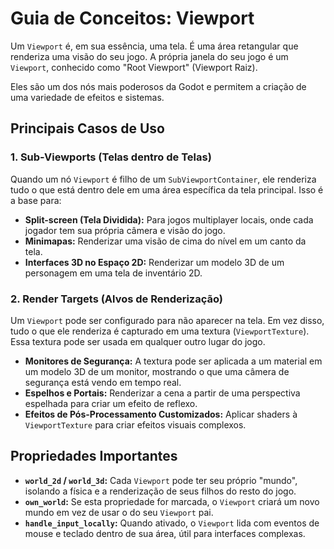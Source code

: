 # Guia de Conceitos: Viewport

Um `Viewport` é, em sua essência, uma tela. É uma área retangular que renderiza uma visão do seu jogo. A própria janela do seu jogo é um `Viewport`, conhecido como "Root Viewport" (Viewport Raiz).

Eles são um dos nós mais poderosos da Godot e permitem a criação de uma variedade de efeitos e sistemas.

## Principais Casos de Uso

### 1. Sub-Viewports (Telas dentro de Telas)

Quando um nó `Viewport` é filho de um `SubViewportContainer`, ele renderiza tudo o que está dentro dele em uma área específica da tela principal. Isso é a base para:

*   **Split-screen (Tela Dividida):** Para jogos multiplayer locais, onde cada jogador tem sua própria câmera e visão do jogo.
*   **Minimapas:** Renderizar uma visão de cima do nível em um canto da tela.
*   **Interfaces 3D no Espaço 2D:** Renderizar um modelo 3D de um personagem em uma tela de inventário 2D.

### 2. Render Targets (Alvos de Renderização)

Um `Viewport` pode ser configurado para não aparecer na tela. Em vez disso, tudo o que ele renderiza é capturado em uma textura (`ViewportTexture`). Essa textura pode ser usada em qualquer outro lugar do jogo.

*   **Monitores de Segurança:** A textura pode ser aplicada a um material em um modelo 3D de um monitor, mostrando o que uma câmera de segurança está vendo em tempo real.
*   **Espelhos e Portais:** Renderizar a cena a partir de uma perspectiva espelhada para criar um efeito de reflexo.
*   **Efeitos de Pós-Processamento Customizados:** Aplicar shaders à `ViewportTexture` para criar efeitos visuais complexos.

## Propriedades Importantes

*   **`world_2d` / `world_3d`:** Cada `Viewport` pode ter seu próprio "mundo", isolando a física e a renderização de seus filhos do resto do jogo.
*   **`own_world`:** Se esta propriedade for marcada, o `Viewport` criará um novo mundo em vez de usar o do seu `Viewport` pai.
*   **`handle_input_locally`:** Quando ativado, o `Viewport` lida com eventos de mouse e teclado dentro de sua área, útil para interfaces complexas.
